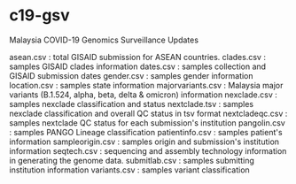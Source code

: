 # c19-gsv
Malaysia COVID-19 Genomics Surveillance Updates

asean.csv : total GISAID submission for ASEAN countries.
clades.csv : samples GISAID clades information
dates.csv : samples collection and GISAID submission dates
gender.csv : samples gender information
location.csv : samples state information
majorvariants.csv : Malaysia major variants (B.1.524, alpha, beta, delta & omicron) information
nexclade.csv : samples nexclade classification and status
nextclade.tsv : samples nexclade classification and overall QC status in tsv format
nextcladeqc.csv : samples nextclade QC status for each submission's institution
pangolin.csv : samples PANGO Lineage classification
patientinfo.csv : samples patient's information
sampleorigin.csv : samples origin and submission's institution information
seqtech.csv : sequencing and assembly technology information in generating the genome data.
submitlab.csv : samples submitting institution information
variants.csv : samples variant classification 
